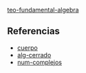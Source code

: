 [teo-fundamental-algebra](pdf/teo-fundamental-algebra.pdf)

## Referencias
- [cuerpo](./cuerpo.md)
- [alg-cerrado](./alg-cerrado.md)
- [num-complejos](./num-complejos.md)
